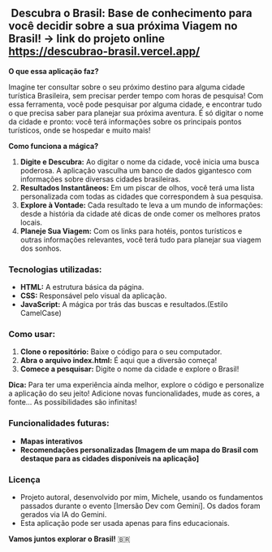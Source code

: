## ️ Descubra o Brasil: Base de conhecimento para você decidir sobre a sua próxima Viagem no Brasil! -> link do projeto online https://descubrao-brasil.vercel.app/

**O que essa aplicação faz?**

Imagine ter consultar sobre  o seu próximo destino para alguma cidade turística Brasileira, sem precisar perder tempo com horas de pesquisa! Com essa ferramenta, você pode pesquisar por alguma cidade, e encontrar tudo o que precisa saber para planejar sua próxima aventura. É só digitar o nome da cidade e pronto: você terá informações sobre os principais pontos turísticos, onde se hospedar e muito mais!

**Como funciona a mágica?**

1. **Digite e Descubra:** Ao digitar o nome da cidade, você inicia uma busca poderosa. A aplicação vasculha um banco de dados gigantesco com informações sobre diversas cidades brasileiras.
2. **Resultados Instantâneos:** Em um piscar de olhos, você terá uma lista personalizada com todas as cidades que correspondem à sua pesquisa.
3. **Explore à Vontade:** Cada resultado te leva a um mundo de informações: desde a história da cidade até dicas de onde comer os melhores pratos locais.
4. **Planeje Sua Viagem:** Com os links para hotéis, pontos turísticos e outras informações relevantes, você terá tudo para planejar sua viagem dos sonhos.

### **Tecnologias utilizadas:**

* **HTML:** A estrutura básica da página.
* **CSS:** Responsável pelo visual da aplicação.
* **JavaScript:** A mágica por trás das buscas e resultados.(Estilo CamelCase)

### **Como usar:**

1. **Clone o repositório:** Baixe o código para o seu computador.
2. **Abra o arquivo index.html:** É aqui que a diversão começa!
3. **Comece a pesquisar:** Digite o nome da cidade e explore o Brasil!

**Dica:** Para ter uma experiência ainda melhor, explore o código e personalize a aplicação do seu jeito! Adicione novas funcionalidades, mude as cores, a fonte... As possibilidades são infinitas!

### **Funcionalidades futuras:**
* **Mapas interativos**
* **Recomendações personalizadas**
**[Imagem de um mapa do Brasil com destaque para as cidades disponíveis na aplicação]**

### Licença
* Projeto autoral, desenvolvido por mim, Michele, usando os fundamentos passados durante o evento [Imersão Dev com Gemini]. Os dados foram gerados via IA do Gemini.
* Esta aplicação pode ser usada apenas para fins educacionais.


**Vamos juntos explorar o Brasil!** 🇧🇷
